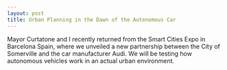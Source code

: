 ```yaml
---
layout: post
title: Urban Planning in the Dawn of the Autonomous Car
---
```


Mayor Curtatone and I recently returned from the Smart Cities Expo in Barcelona Spain, where we unveiled a new partnership between the City of Somerville and the car manufacturer Audi. We will be testing how autonomous vehicles work in an actual urban environment. 


